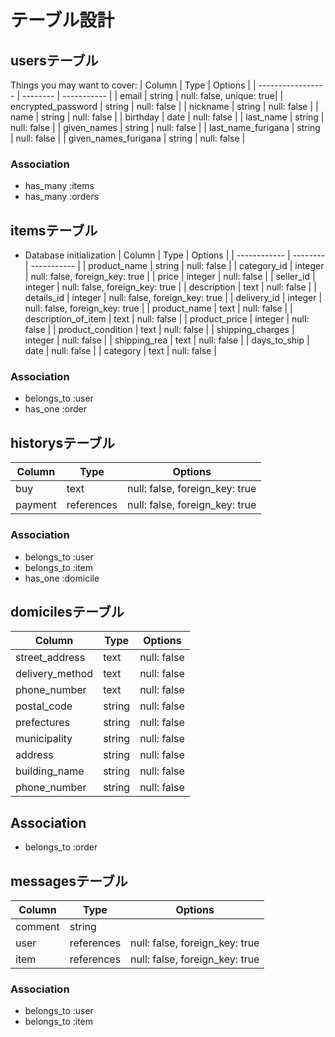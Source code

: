 # テーブル設計

## usersテーブル

Things you may want to cover:
| Column             | Type     | Options     |
| -----------------  | -------- | ----------- |
| email              | string   | null: false, unique: true|
| encrypted_password | string   | null: false |
| nickname           | string   | null: false |
| name               | string   | null: false |
| birthday           | date     | null: false |
| last_name          | string   | null: false |
| given_names        | string   | null: false |
| last_name_furigana | string   | null: false |
| given_names_furigana | string   | null: false |

### Association
- has_many :items
- has_many :orders

## itemsテーブル

* Database initialization
| Column       | Type     | Options     |
| ------------ | -------- | ----------- |
| product_name | string   | null: false |
| category_id  | integer  | null: false, foreign_key: true |
| price        | integer  | null: false |
| seller_id    | integer  | null: false, foreign_key: true |
| description  | text     | null: false |
| details_id   | integer  | null: false, foreign_key: true |
| delivery_id  | integer  | null: false, foreign_key: true |
| product_name        | text     | null: false |
| description_of_item | text     | null: false |
| product_price       | integer  | null: false |
| product_condition   | text     | null: false |
| shipping_charges    | integer  | null: false |
| shipping_rea        | text     | null: false |
| days_to_ship        | date     | null: false |
| category            | text     | null: false |

### Association
- belongs_to :user
- has_one :order

## historysテーブル

| Column    | Type       | Options     |
| --------- | ---------- | ----------- |
| buy       | text       | null: false, foreign_key: true |
| payment   | references | null: false, foreign_key: true |

### Association
- belongs_to :user
- belongs_to :item
- has_one :domicile

## domicilesテーブル

| Column           | Type       | Options     |
| ---------------- | ---------- | ----------- |
| street_address   | text       | null: false |
| delivery_method  | text       | null: false |
| phone_number     | text       | null: false |
| postal_code      | string     | null: false |
| prefectures      | string     | null: false |
| municipality     | string     | null: false |
| address          | string     | null: false |
| building_name    | string     | null: false |
| phone_number     | string     | null: false |

## Association
- belongs_to :order

## messagesテーブル
| Column    | Type           | Options                        |
| --------- | -------------- | ------------------------------ |
| comment   | string         |
| user      | references     | null: false, foreign_key: true |
| item      | references     | null: false, foreign_key: true |

### Association
- belongs_to :user
- belongs_to :item


